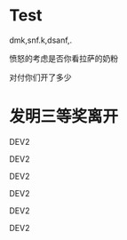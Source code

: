 # Test


dmk,snf.k,dsanf,.

愤怒的考虑是否你看拉萨的奶粉

对付你们开了多少

# 发明三等奖离开

DEV2

DEV2

DEV2

DEV2

DEV2

DEV2


